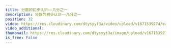 ```yaml
---
title: 分数的初步认识——几分之一
description: 分数的初步认识——几分之一
position: 32
video: https://res.cloudinary.com/dtysyyt3a/video/upload/v1671539274/easymath/3年级上/08单元分数的初步认识/r8gmdj840k45putar9re.mp4
video_additional: 
thumbnail: https://res.cloudinary.com/dtysyyt3a/image/upload/v1671539276/easymath/3年级上/08单元分数的初步认识/gyriuoy4irbl8kubccvn.png
is_free: False
---
```

